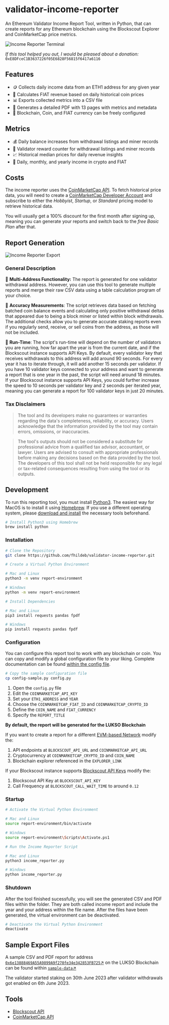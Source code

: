 # validator-income-reporter

An Ethereum Validator Income Report Tool, written in Python, that can create reports for any Ethereum blockchain using the Blockscout Explorer and CoinMarketCap price metrics.

![Income Reporter Terminal](/img/income_reporter_terminal.png)

_If this tool helped you out, I would be pleased about a donation:_
`0xE8DFceC1B3637226f05E6828F56815f6417a6116`

## Features

- 🪙 Collects daily income data from an ETH1 address for any given year
- 💸 Calculates FIAT revenue based on daily historical coin prices
- 📊 Exports collected metrics into a CSV file
- 📄 Generates a detailed PDF with 13 pages with metrics and metadata
- 🔧 Blockchain, Coin, and FIAT currency can be freely configured

## Metrics

- 💰 Daily balance increases from withdrawal listings and miner records
- 💯 Validator reward counter for withdrawal listings and miner records
- 📈 Historical median prices for daily revenue insights
- 🧾 Daily, monthly, and yearly income in crypto and FIAT

## Costs

The income reporter uses the [CoinMarketCap API](https://coinmarketcap.com/api/documentation/v1/). To fetch historical price data, you will need to create a [CoinMarketCap Developer Account](https://coinmarketcap.com/api/pricing) and subscribe to either the _Hobbyist_, _Startup_, or _Standard_ pricing model to retrieve historical data.

You will usually get a 100% discount for the first month after signing up, meaning you can generate your reports and switch back to the _free Basic Plan_ after that.

## Report Generation

![Income Reporter Export](/img/income_reporter_export.png)

### General Description

🤝 **Multi-Address Functionality:** The report is generated for one validator withdrawal address. However, you can use this tool to generate multiple reports and merge their raw CSV data using a table calculation program of your choice.

🎯 **Accuracy Measurements**: The script retrieves data based on fetching batched coin balance events and calculating only positive withdrawal deltas that appeared due to being a block miner or listed within block withdrawals. The additional checks allow you to generate accurate staking reports even if you regularly send, receive, or sell coins from the address, as those will not be included.

👟 **Run-Time**: The script's run-time will depend on the number of validators you are running, how far apart the year is from the current date, and if the Blockscout instance supports API Keys. By default, every validator key that receives withdrawals to this address will add around 90 seconds. For every year it has to iterate through, it will add another 15 seconds per validator. If you have 10 validator keys connected to your address and want to generate a report that is one year in the past, the script will need around 18 minutes. If your Blockscout instance supports API Keys, you could further increase the speed to 10 seconds per validator key and 2 seconds per iterated year, meaning you can generate a report for 100 validator keys in just 20 minutes.

### Tax Disclaimers

> The tool and its developers make no guarantees or warranties regarding the data's completeness, reliability, or accuracy. Users acknowledge that the information provided by the tool may contain errors, omissions, or inaccuracies.

> The tool's outputs should not be considered a substitute for professional advice from a qualified tax advisor, accountant, or lawyer. Users are advised to consult with appropriate professionals before making any decisions based on the data provided by the tool. The developers of this tool shall not be held responsible for any legal or tax-related consequences resulting from using the tool or its outputs.

## Development

To run this reporting tool, you must install [Python3](https://www.python.org/). The easiest way for MacOS is to install it using [Homebrew](https://brew.sh/). If you use a different operating system, please [download and install](https://www.python.org/downloads/release/python-3124/) the necessary tools beforehand.

```bash
# Install Python3 using Homebrew
brew install python
```

### Installation

```bash
# Clone the Repository
git clone https://github.com/fhildeb/validator-income-reporter.git

# Create a Virtual Python Environment

# Mac and Linux
python3 -m venv report-environment

# Windows
python -m venv report-environment

# Install Dependencies

# Mac and Linux
pip3 install requests pandas fpdf

# Windows
pip install requests pandas fpdf
```

### Configuration

You can configure this report tool to work with any blockchain or coin. You can copy and modify a global configuration file to your liking. Complete documentation can be found [within the config file](./config-sample.py).

```bash
# Copy the sample configuration file
cp config-sample.py config.py
```

1. Open the `config.py` file
2. Edit the `COINMARKETCAP_API_KEY`
3. Set your `ETH1_ADDRESS` and `YEAR`
4. Choose the `COINMARKETCAP_FIAT_ID` and `COINMARKETCAP_CRYPTO_ID`
5. Define the `COIN_NAME` and `FIAT_CURRENCY`
6. Specify the `REPORT_TITLE`

**By default, the report will be generated for the LUKSO Blockchain**

If you want to create a report for a different [EVM-based Network](https://www.coincarp.com/chainlist/) modify the:

1. API endpoints at `BLOCKSCOUT_API_URL` and `COINMARKETCAP_API_URL`
2. Cryptocurrency at `COINMARKETCAP_CRYPTO_ID` and `COIN_NAME`
3. Blockchain explorer referenced in the `EXPLORER_LINK`

If your Blockscout instance supports [Blockscout API Keys](https://docs.blockscout.com/for-users/my-account/api-keys) modify the:

1. Blockscout API Key at `BLOCKSCOUT_API_KEY`
2. Call Frequency at `BLOCKSCOUT_CALL_WAIT_TIME` to around `0.12`

### Startup

```bash
# Activate the Virtual Python Environment

# Mac and Linux
source report-environment/bin/activate

# Windows
source report-environment\Scripts\Activate.ps1

# Run the Income Reporter Script

# Mac and Linux
python3 income_reporter.py

# Windows
python income_reporter.py
```

### Shutdown

After the tool finished sucessfully, you will see the generated CSV and PDF files within the folder. They are both called income report and include the year and your address within the file name. After the files have been generated, the virtual environment can be deactivated.

```bash
# Deactivate the Virtual Python Environment
deactivate
```

## Sample Export Files

A sample CSV and PDF report for address
[`0x6e13888469A55A9899A9f270fe34e342853FB725`↗](https://explorer.execution.mainnet.lukso.network/address/0x6e13888469A55A9899A9f270fe34e342853FB725?tab=coin_balance_history)
on the LUKSO Blockchain can be found within [`sample-data`↗](/sample-data/)

The validator started staking on 30th June 2023 after validator
withdrawals got enabled on 6th June 2023.

## Tools

- [Blockscout API](https://github.com/blockscout/blockscout)
- [CoinMarketCap API](https://coinmarketcap.com/api/)
